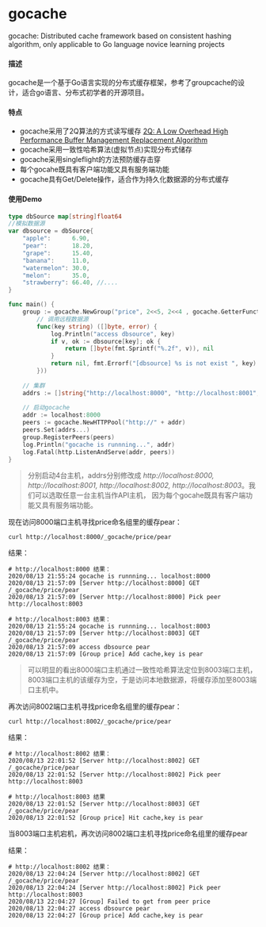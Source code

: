 # gocache

gocache: Distributed cache framework based on consistent hashing algorithm, only applicable to Go language novice learning projects

#### 描述
gocache是一个基于Go语言实现的分布式缓存框架，参考了groupcache的设计，适合go语言、分布式初学者的开源项目。


#### 特点
- gocache采用了2Q算法的方式读写缓存
[2Q: A Low Overhead High Performance Buffer Management Replacement Algorithm](http://www.vldb.org/conf/1994/P439.PDF)
- gocache采用一致性哈希算法(虚拟节点)实现分布式储存
- gocache采用singleflight的方法预防缓存击穿
- 每个gocahe既具有客户端功能又具有服务端功能
- gocache具有Get/Delete操作，适合作为持久化数据源的分布式缓存

#### 使用Demo


```go
type dbSource map[string]float64
//模拟数据源
var dbsource = dbSource{
	"apple":      6.90,
	"pear":       18.20,
	"grape":      15.40,
	"banana":     11.0,
	"watermelon": 30.0,
	"melon":      35.0,
	"strawberry": 66.40, //....
}

func main() {
	group := gocache.NewGroup("price", 2<<5, 2<<4 , gocache.GetterFunction(
		// 调用远程数据源
		func(key string) ([]byte, error) {
			log.Println("access dbsource", key)
			if v, ok := dbsource[key]; ok {
				return []byte(fmt.Sprintf("%.2f", v)), nil
			}
			return nil, fmt.Errorf("[dbsource] %s is not exist ", key)
		}))
    
    // 集群
	addrs := []string{"http://localhost:8000", "http://localhost:8001", "http://localhost:8002", "http://localhost:8003"}
    
    // 启动gocache
	addr := localhost:8000
	peers := gocache.NewHTTPPool("http://" + addr)
	peers.Set(addrs...)
	group.RegisterPeers(peers)
	log.Println("gocache is runnning...", addr)
	log.Fatal(http.ListenAndServe(addr, peers))
}

```

> 分别启动4台主机，addrs分别修改成 *http://localhost:8000, http://localhost:8001, http://localhost:8002, http://localhost:8003*。我们可以选取任意一台主机当作API主机，
> 因为每个gocahe既具有客户端功能又具有服务端功能。
> 
现在访问8000端口主机寻找price命名组里的缓存pear：
```shell
curl http://localhost:8000/_gocache/price/pear
```

结果：

```
# http://localhost:8000 结果：
2020/08/13 21:55:24 gocache is runnning... localhost:8000
2020/08/13 21:57:09 [Server http://localhost:8000] GET /_gocache/price/pear
2020/08/13 21:57:09 [Server http://localhost:8000] Pick peer http://localhost:8003

# http://localhost:8003 结果：
2020/08/13 21:55:24 gocache is runnning... localhost:8003
2020/08/13 21:57:09 [Server http://localhost:8003] GET /_gocache/price/pear
2020/08/13 21:57:09 access dbsource pear
2020/08/13 21:57:09 [Group price] Add cache,key is pear
```

> 可以明显的看出8000端口主机通过一致性哈希算法定位到8003端口主机，8003端口主机的该缓存为空，于是访问本地数据源，将缓存添加至8003端口主机中。


再次访问8002端口主机寻找price命名组里的缓存pear：
```shell
curl http://localhost:8002/_gocache/price/pear
```

结果：

```
# http://localhost:8002 结果：
2020/08/13 22:01:52 [Server http://localhost:8002] GET /_gocache/price/pear
2020/08/13 22:01:52 [Server http://localhost:8002] Pick peer http://localhost:8003

# http://localhost:8003 结果
2020/08/13 22:01:52 [Server http://localhost:8003] GET /_gocache/price/pear
2020/08/13 22:01:52 [Group price] Hit cache,key is pear
```

当8003端口主机宕机，再次访问8002端口主机寻找price命名组里的缓存pear

结果：


```
# http://localhost:8002 结果：
2020/08/13 22:04:24 [Server http://localhost:8002] GET /_gocache/price/pear
2020/08/13 22:04:24 [Server http://localhost:8002] Pick peer http://localhost:8003
2020/08/13 22:04:27 [Group] Failed to get from peer price
2020/08/13 22:04:27 access dbsource pear
2020/08/13 22:04:27 [Group price] Add cache,key is pear
```
